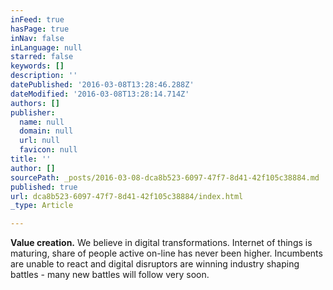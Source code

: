 ```yaml
---
inFeed: true
hasPage: true
inNav: false
inLanguage: null
starred: false
keywords: []
description: ''
datePublished: '2016-03-08T13:28:46.288Z'
dateModified: '2016-03-08T13:28:14.714Z'
authors: []
publisher:
  name: null
  domain: null
  url: null
  favicon: null
title: ''
author: []
sourcePath: _posts/2016-03-08-dca8b523-6097-47f7-8d41-42f105c38884.md
published: true
url: dca8b523-6097-47f7-8d41-42f105c38884/index.html
_type: Article

---
```

**Value creation.**
We believe in digital transformations. Internet of things is maturing, share of people active on-line has never been higher. Incumbents are unable to react and digital disruptors are winning industry shaping battles - many new battles will follow very soon.